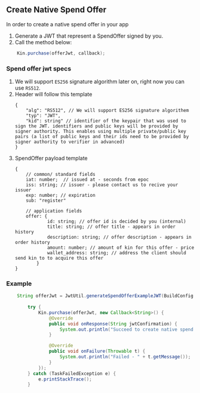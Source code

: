 ## Create Native Spend Offer
In order to create a native spend offer in your app
1. Generate a JWT that represent a SpendOffer signed by you.
2. Call the method below:
```java
    Kin.purchase(offerJwt, callback);
```

### Spend offer jwt specs
1. We will support `ES256` signature algorithm later on, right now you can use `RS512`.
2. Header will follow this template
    ```aidl
    {
        "alg": "RS512", // We will support ES256 signature algorithem 
        "typ": "JWT",
        "kid": string" // identifier of the keypair that was used to sign the JWT. identifiers and public keys will be provided by signer authority. This enables using multiple private/public key pairs (a list of public keys and their ids need to be provided by signer authority to verifier in advanced)
    }
    ```
3. SpendOffer payload template
    ```aidl
    {
        // common/ standard fields
        iat: number;  // issued at - seconds from epoc
        iss: string; // issuer - please contact us to recive your issuer
        exp: number; // expiration
        sub: "register"
        
        // application fields
        offer: {
                id: string; // offer id is decided by you (internal)
                title: string; // offer title - appears in order history
                description: string; // offer description - appears in order history
                amount: number; // amount of kin for this offer - price
                wallet_address: string; // address the client should send kin to to acquire this offer
            }
    }
    ```
### Example
```java
    String offerJwt = JwtUtil.generateSpendOfferExampleJWT(BuildConfig.SAMPLE_APP_ID);
        
        try {
            Kin.purchase(offerJwt, new Callback<String>() {
                @Override
                public void onResponse(String jwtConfirmation) {
                    System.out.println("Succeed to create native spend.\n jwtConfirmation: " + jwtConfirmation);
                }

                @Override
                public void onFailure(Throwable t) {
                    System.out.println("Failed - " + t.getMessage());
                }
            });
        } catch (TaskFailedException e) {
            e.printStackTrace();
        }
```